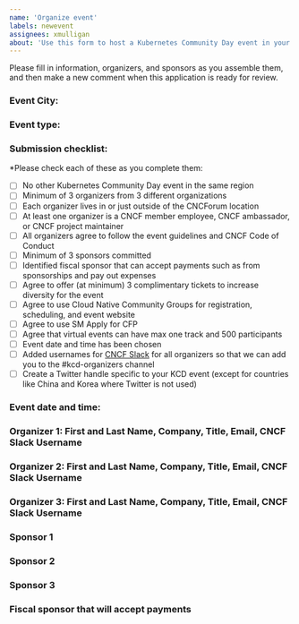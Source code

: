 ```yaml
---
name: 'Organize event'
labels: newevent
assignees: xmulligan
about: 'Use this form to host a Kubernetes Community Day event in your region'
---
```


Please fill in information, organizers, and sponsors as you assemble them, and then make a new comment when this application is ready for review.

### Event City:

### Event type: 
<!-- chose virtual, hybrid, or in person -->
### Submission checklist:

*Please check each of these as you complete them:

* [ ] No other Kubernetes Community Day event in the same region 
* [ ] Minimum of 3 organizers from 3 different organizations
* [ ] Each organizer lives in or just outside of the CNCForum location
* [ ] At least one organizer is a CNCF member employee, CNCF ambassador, or CNCF project maintainer
* [ ] All organizers agree to follow the event guidelines and CNCF Code of Conduct
* [ ] Minimum of 3 sponsors committed
* [ ] Identified fiscal sponsor that can accept payments such as from sponsorships and pay out expenses
* [ ] Agree to offer (at minimum) 3 complimentary tickets to increase diversity for the event
* [ ] Agree to use Cloud Native Community Groups for registration, scheduling, and event website
* [ ] Agree to use SM Apply for CFP
* [ ] Agree that virtual events can have max one track and 500 participants
* [ ] Event date and time has been chosen
* [ ] Added usernames for [CNCF Slack](https://slack.cncf.io/) for all organizers so that we can add you to the #kcd-organizers channel
* [ ] Create a Twitter handle specific to your KCD event (except for countries like China and Korea where Twitter is not used) 

### Event date and time:

### Organizer 1: First and Last Name, Company, Title, Email, CNCF Slack Username
### Organizer 2: First and Last Name, Company, Title, Email, CNCF Slack Username
### Organizer 3: First and Last Name, Company, Title, Email, CNCF Slack Username

### Sponsor 1
### Sponsor 2
### Sponsor 3

### Fiscal sponsor that will accept payments
